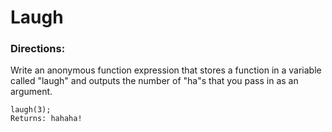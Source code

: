 # Laugh

### Directions:
Write an anonymous function expression that stores a function in a variable called "laugh" and outputs the number of "ha"s that you pass in as an argument.  
  
`laugh(3);`  
`Returns: hahaha!`  
